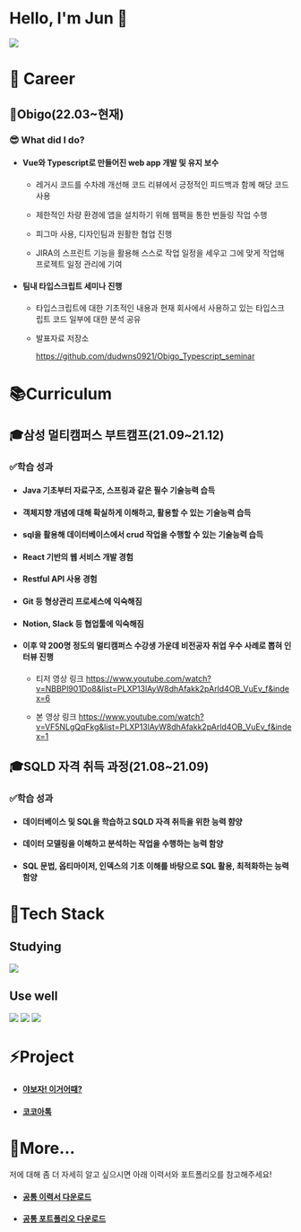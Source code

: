 # Hello, I'm Jun :pig:

[<img src="https://img.shields.io/badge/LinkedIn-0074C2?style=flat-square&logo=LinkedIn&logoColor=white"/>](https://www.linkedin.com/in/%EC%98%81%EC%A4%80-%EC%A0%95-2416ab22a/)

# :office: Career

## :car:Obigo(22.03~현재)

### 😎 What did I do?

- #### Vue와 Typescript로 만들어진 web app 개발 및 유지 보수

  * 레거시 코드를 수차례 개선해 코드 리뷰에서 긍정적인 피드백과 함께 해당 코드 사용

  * 제한적인 차량 환경에 앱을 설치하기 위해 웹팩을 통한 번들링 작업 수행

  * 피그마 사용, 디자인팀과 원활한 협업 진행

  * JIRA의 스프린트 기능을 활용해 스스로 작업 일정을 세우고 그에 맞게 작업해 프로젝트 일정 관리에 기여

- #### 팀내 타입스크립트 세미나 진행

  - 타입스크립트에 대한 기초적인 내용과 현재 회사에서 사용하고 있는 타입스크립트 코드 일부에 대한 분석 공유
  * 발표자료 저장소

    https://github.com/dudwns0921/Obigo_Typescript_seminar

# :books:Curriculum

## :mortar_board:삼성 멀티캠퍼스 부트캠프(21.09~21.12)

### :white_check_mark:학습 성과

- #### Java 기초부터 자료구조, 스프링과 같은 필수 기술능력 습득

- #### 객체지향 개념에 대해 확실하게 이해하고, 활용할 수 있는 기술능력 습득

- #### sql을 활용해 데이터베이스에서 crud 작업을 수행할 수 있는 기술능력 습득

- #### React 기반의 웹 서비스 개발 경험

- #### Restful API 사용 경험

- #### Git 등 형상관리 프로세스에 익숙해짐

- #### Notion, Slack 등 협업툴에 익숙해짐

- #### 이후 약 200명 정도의 멀티캠퍼스 수강생 가운데 비전공자 취업 우수 사례로 뽑혀 인터뷰 진행

  * 티저 영상 링크
    https://www.youtube.com/watch?v=NBBPl901Do8&list=PLXP13lAyW8dhAfakk2pArld4OB_VuEv_f&index=6

  * 본 영상 링크
    https://www.youtube.com/watch?v=VF5NLgQqFkg&list=PLXP13lAyW8dhAfakk2pArld4OB_VuEv_f&index=1

## :mortar_board:SQLD 자격 취득 과정(21.08~21.09)

### :white_check_mark:학습 성과

- #### 데이터베이스 및 SQL을 학습하고 SQLD 자격 취득을 위한 능력 햠양
- #### 데이터 모델링을 이해하고 분석하는 작업을 수행하는 능력 함양
- #### SQL 문법, 옵티마이저, 인덱스의 기초 이해를 바탕으로 SQL 활용, 최적화하는 능력 함양

# :scroll:Tech Stack

## Studying

<img src="https://img.shields.io/badge/Typescipt-0074C2?style=flat-square&logo=Typescript&logoColor=white"/>	

## Use well

<img src="https://img.shields.io/badge/React-46CAF2?style=flat-square&logo=React&logoColor=white"/> <img src="https://img.shields.io/badge/Vue-4FC08D?style=flat-square&logo=vue.js&logoColor=white"/> <img src="https://img.shields.io/badge/Javascript-yellow?style=flat-square&logo=Javascript&logoColor=white"/>

# :zap:Project

- #### [야보자! 이거어때?](https://github.com/Seongtaek-H/yabojaFront)

- #### [코코아톡](https://github.com/dudwns0921/nomad-coders_kokoa-clone)

# 🚀More...

저에 대해 좀 더 자세히 알고 싶으시면 아래 이력서와 포트폴리오를 참고해주세요!

- #### [공통 이력서 다운로드](https://drive.google.com/file/d/1hUEqHQgrrDG-se5cs5QdGnX8jft_nGWd/view?usp=sharing)

- #### [공통 포트폴리오 다운로드](https://drive.google.com/file/d/1m2ARcF43SsfCRS64U8R8378a6E_vXnXk/view?usp=sharing)
